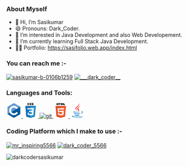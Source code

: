 <h3>About Myself</h3>

- 👋 Hi, I’m Sasikumar
- 😄 Pronouns: Dark_Coder.
- 👀 I’m interested in Java Development and also Web Developement.
- 🌱 I’m currently learning Full Stack Java Development.
- 👨‍💻 Portfolio: https://sasifolio.web.app/index.html

 
<h3 align="left">You can reach me :-</h3>
  <p align="left">
  <a href="https://linkedin.com/in/sasikumar-b-0106b1259" target="blank"><img align="center" src="https://raw.githubusercontent.com/rahuldkjain/github-profile-readme-generator/master/src/images/icons/Social/linked-in-alt.svg" alt="sasikumar-b-0106b1259" height="30" width="40" /></a>
  <a href="https://instagram.com/___dark_coder__" target="blank"><img align="center" src="https://raw.githubusercontent.com/rahuldkjain/github-profile-readme-generator/master/src/images/icons/Social/instagram.svg" alt="___dark_coder__" height="30" width="40" /></a>
  </p>


<h3 align="left">Languages and Tools:</h3>
  <p align="left"> <a href="https://www.cprogramming.com/" target="_blank" rel="noreferrer"> <img src="https://raw.githubusercontent.com/devicons/devicon/master/icons/c/c-original.svg" alt="c" width="40" height="40"/> </a> <a href="https://www.w3schools.com/css/" target="_blank" rel="noreferrer"> <img src="https://raw.githubusercontent.com/devicons/devicon/master/icons/css3/css3-original-wordmark.svg" alt="css3" width="40" height="40"/> </a> <a href="https://git-scm.com/" target="_blank" rel="noreferrer"> <img src="https://www.vectorlogo.zone/logos/git-scm/git-scm-icon.svg" alt="git" width="40" height="40"/> </a> <a href="https://www.w3.org/html/" target="_blank" rel="noreferrer"> <img src="https://raw.githubusercontent.com/devicons/devicon/master/icons/html5/html5-original-wordmark.svg" alt="html5" width="40" height="40"/> </a> <a href="https://www.java.com" target="_blank" rel="noreferrer"> <img src="https://raw.githubusercontent.com/devicons/devicon/master/icons/java/java-original.svg" alt="java" width="40" height="40"/> </a> </p>

<h3 align="left">Coding Platform which I make to use :-</h3>
<p>  <a href="https://www.hackerrank.com/mr_inspiring5566" target="blank"><img align="center" src="https://raw.githubusercontent.com/rahuldkjain/github-profile-readme-generator/master/src/images/icons/Social/hackerrank.svg" alt="mr_inspiring5566" height="30" width="40" /></a>
<a href="https://www.leetcode.com/dark_coder_5566" target="blank"><img align="center" src="https://raw.githubusercontent.com/rahuldkjain/github-profile-readme-generator/master/src/images/icons/Social/leet-code.svg" alt="dark_coder_5566" height="30" width="40" /></a>
</p>

  <p><img align="left" src="https://github-readme-stats.vercel.app/api/top-langs?username=darkcodersasikumar&show_icons=true&locale=en&layout=compact" alt="darkcodersasikumar" /></p>

